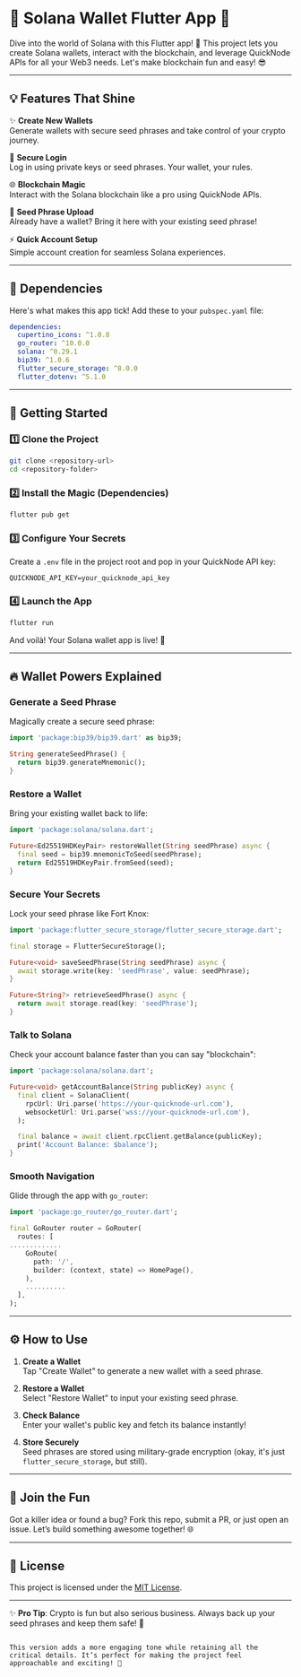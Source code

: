 # 🌟 Solana Wallet Flutter App 🌟

Dive into the world of Solana with this Flutter app! 🚀 This project lets you create Solana wallets, interact with the blockchain, and leverage QuickNode APIs for all your Web3 needs. Let's make blockchain fun and easy! 😎

---

## 💡 Features That Shine

✨ **Create New Wallets**  
Generate wallets with secure seed phrases and take control of your crypto journey.  

🔐 **Secure Login**  
Log in using private keys or seed phrases. Your wallet, your rules.  

🌐 **Blockchain Magic**  
Interact with the Solana blockchain like a pro using QuickNode APIs.  

📖 **Seed Phrase Upload**  
Already have a wallet? Bring it here with your existing seed phrase!  

⚡ **Quick Account Setup**  
Simple account creation for seamless Solana experiences.  

---

## 🔧 Dependencies

Here's what makes this app tick! Add these to your `pubspec.yaml` file:

```yaml
dependencies:
  cupertino_icons: ^1.0.8
  go_router: ^10.0.0
  solana: ^0.29.1
  bip39: ^1.0.6
  flutter_secure_storage: ^8.0.0
  flutter_dotenv: ^5.1.0
```

---

## 🚀 Getting Started

### 1️⃣ Clone the Project

```bash
git clone <repository-url>
cd <repository-folder>
```

### 2️⃣ Install the Magic (Dependencies)

```bash
flutter pub get
```

### 3️⃣ Configure Your Secrets

Create a `.env` file in the project root and pop in your QuickNode API key:

```env
QUICKNODE_API_KEY=your_quicknode_api_key
```

### 4️⃣ Launch the App

```bash
flutter run
```

And voilà! Your Solana wallet app is live! 🎉

---

## 🔥 Wallet Powers Explained

### **Generate a Seed Phrase**
Magically create a secure seed phrase:

```dart
import 'package:bip39/bip39.dart' as bip39;

String generateSeedPhrase() {
  return bip39.generateMnemonic();
}
```

### **Restore a Wallet**
Bring your existing wallet back to life:

```dart
import 'package:solana/solana.dart';

Future<Ed25519HDKeyPair> restoreWallet(String seedPhrase) async {
  final seed = bip39.mnemonicToSeed(seedPhrase);
  return Ed25519HDKeyPair.fromSeed(seed);
}
```

### **Secure Your Secrets**
Lock your seed phrase like Fort Knox:

```dart
import 'package:flutter_secure_storage/flutter_secure_storage.dart';

final storage = FlutterSecureStorage();

Future<void> saveSeedPhrase(String seedPhrase) async {
  await storage.write(key: 'seedPhrase', value: seedPhrase);
}

Future<String?> retrieveSeedPhrase() async {
  return await storage.read(key: 'seedPhrase');
}
```

### **Talk to Solana**
Check your account balance faster than you can say "blockchain":

```dart
import 'package:solana/solana.dart';

Future<void> getAccountBalance(String publicKey) async {
  final client = SolanaClient(
    rpcUrl: Uri.parse('https://your-quicknode-url.com'),
    websocketUrl: Uri.parse('wss://your-quicknode-url.com'),
  );

  final balance = await client.rpcClient.getBalance(publicKey);
  print('Account Balance: $balance');
}
```

### **Smooth Navigation**
Glide through the app with `go_router`:

```dart
import 'package:go_router/go_router.dart';

final GoRouter router = GoRouter(
  routes: [
.............
    GoRoute(
      path: '/',
      builder: (context, state) => HomePage(),
    ),
    ..........
  ],
);
```

---

## ⚙️ How to Use

1. **Create a Wallet**  
   Tap "Create Wallet" to generate a new wallet with a seed phrase.  

2. **Restore a Wallet**  
   Select "Restore Wallet" to input your existing seed phrase.  

3. **Check Balance**  
   Enter your wallet's public key and fetch its balance instantly!  

4. **Store Securely**  
   Seed phrases are stored using military-grade encryption (okay, it's just `flutter_secure_storage`, but still).

---

## 🎉 Join the Fun

Got a killer idea or found a bug? Fork this repo, submit a PR, or just open an issue. Let’s build something awesome together! 🌐

---

## 📜 License

This project is licensed under the [MIT License](LICENSE).  

---

✨ **Pro Tip**: Crypto is fun but also serious business. Always back up your seed phrases and keep them safe! 🔑
```

This version adds a more engaging tone while retaining all the critical details. It’s perfect for making the project feel approachable and exciting! 🚀
